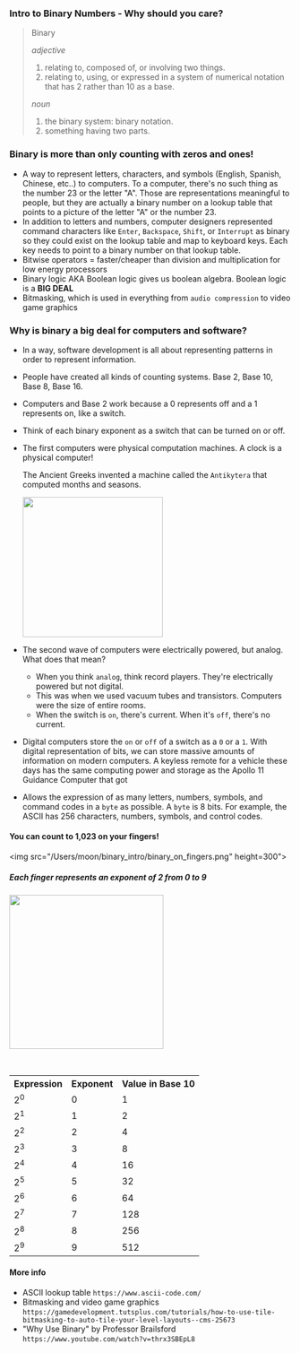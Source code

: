 ### Intro to Binary Numbers - Why should you care?

> Binary
>
> *adjective*
>
> 1. relating to, composed of, or involving two things.
> 2. relating to, using, or expressed in a system of numerical notation that has 2 rather than 10 as a base.
>
> *noun*
>
> 1. the binary system: binary notation.
> 2. something having two parts.

### Binary is more than only counting with zeros and ones!

- A way to represent letters, characters, and symbols (English, Spanish, Chinese, etc..) to computers. To a computer, there's no such thing as the number 23 or the letter "A". Those are representations meaningful to people, but they are actually a binary number on a lookup table that points to a picture of the letter "A" or the number 23. 
- In addition to letters and numbers, computer designers represented command characters like `Enter`, `Backspace`, `Shift`, or `Interrupt` as binary so they could exist on the lookup table and map to keyboard keys. Each key needs to point to a binary number on that lookup table.
- Bitwise operators = faster/cheaper than division and multiplication for low energy processors
- Binary logic AKA Boolean logic gives us boolean algebra. Boolean logic is a **BIG DEAL**
- Bitmasking, which is used in everything from `audio compression` to video game graphics

### Why is binary a big deal for computers and software?

- In a way, software development is all about representing patterns in order to represent information.

- People have created all kinds of counting systems. Base 2, Base 10, Base 8, Base 16.

- Computers and Base 2 work because a 0 represents off and a 1 represents on, like a switch.

- Think of each binary exponent as a switch that can be turned on or off.

- The first computers were physical computation machines. A clock is a physical computer!

  The Ancient Greeks invented a machine called the `Antikytera` that computed months and seasons.

  <img src="/Users/moon/binary_intro/hublot-antikythera-1.jpg" height=250>

- The second wave of computers were electrically powered, but analog. What does that mean?

  - When you think `analog`, think record players. They're electrically powered but not digital.
  - This was when we used vacuum tubes and transistors. Computers were the size of entire rooms.
  - When the switch is `on`, there's current. When it's `off`, there's no current.

- Digital computers store the `on` or `off` of a switch as a `0` or a `1`. With digital representation of bits, we can store massive amounts of information on modern computers. A keyless remote for a vehicle these days has the same computing power and storage as the Apollo 11 Guidance Computer that got 

- Allows the expression of as many letters, numbers, symbols, and command codes in a `byte` as possible. A `byte` is 8 bits. For example, the ASCII has 256 characters, numbers, symbols, and control codes. 

#### You can count to 1,023 on your fingers!

<img src="/Users/moon/binary_intro/binary_on_fingers.png" height=300">

##### Each finger represents an exponent of 2 from 0 to 9

<img src="/Users/moon/binary_intro/binary_on_one_hand.gif" height="275">

<table>

​    <tr>
        <th>Expression</th>
        <th>Exponent</th>
        <th>Value in Base 10</th>
    <tr>
    <tr>
        <td>2<sup>0</sup></td>
        <td>0</td>
        <td>1</td>
    </tr>
    <tr>
        <td>2<sup>1</sup></td>
        <td>1</td>
        <td>2</td>
    </tr>
    <tr>
        <td>2<sup>2</sup></td>
        <td>2</td>
        <td>4</td>
    </tr>
    <tr>
        <td>2<sup>3</sup></td>
        <td>3</td>
        <td>8</td>
    </tr>
    <tr>
        <td>2<sup>4</sup></td>
        <td>4</td>
        <td>16</td>
    </tr>
    <tr>
        <td>2<sup>5</sup></td>
        <td>5</td>
        <td>32</td>
    </tr>
    <tr>
        <td>2<sup>6</sup></td>
        <td>6</td>
        <td>64</td>
    </tr>
    <tr>
        <td>2<sup>7</sup></td>
        <td>7</td>
        <td>128</td>
    </tr>
    <tr>
        <td>2<sup>8</sup></td>
        <td>8</td>
        <td>256</td>
    </tr>
    <tr>
        <td>2<sup>9</sup></td>
        <td>9</td>
        <td>512</td>
    </tr>
</table>

#### More info

- ASCII lookup table `https://www.ascii-code.com/`
- Bitmasking and video game graphics `https://gamedevelopment.tutsplus.com/tutorials/how-to-use-tile-bitmasking-to-auto-tile-your-level-layouts--cms-25673`
- "Why Use Binary" by Professor Brailsford `https://www.youtube.com/watch?v=thrx3SBEpL8`